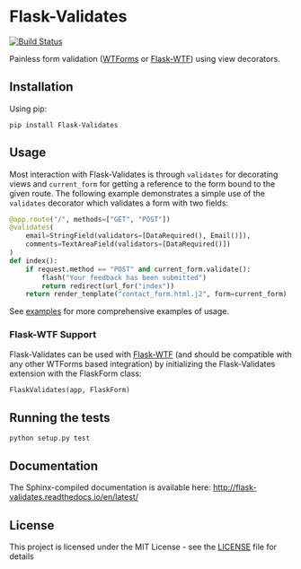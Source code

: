 # Flask-Validates

[![Build Status](https://travis-ci.org/tjpnz/flask-validates.svg?branch=master)](https://travis-ci.org/tjpnz/flask-validates)

Painless form validation ([WTForms](https://github.com/wtforms/wtforms) or [Flask-WTF](https://github.com/lepture/flask-wtf)) using view decorators.

## Installation

Using pip:

```
pip install Flask-Validates
```

## Usage

Most interaction with Flask-Validates is through `validates` for decorating views and `current_form` for getting a reference to the form bound to the given route. The following example demonstrates a simple use of the `validates` decorator which validates a form with two fields:

```python
@app.route("/", methods=["GET", "POST"])
@validates(
    email=StringField(validators=[DataRequired(), Email()]),
    comments=TextAreaField(validators=[DataRequired()])
)
def index():
    if request.method == "POST" and current_form.validate():
        flash("Your feedback has been submitted")
        return redirect(url_for("index"))
    return render_template("contact_form.html.j2", form=current_form)
```

See [examples](examples) for more comprehensive examples of usage.

### Flask-WTF Support

Flask-Validates can be used with [Flask-WTF](https://github.com/lepture/flask-wtf) (and should be compatible with any other WTForms based integration) by initializing the Flask-Validates extension with the FlaskForm class:

```python
FlaskValidates(app, FlaskForm)
```

## Running the tests

```
python setup.py test
```

## Documentation

The Sphinx-compiled documentation is available here: http://flask-validates.readthedocs.io/en/latest/

## License

This project is licensed under the MIT License - see the [LICENSE](LICENSE) file for details
